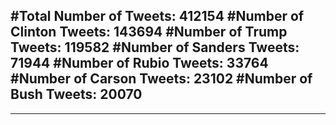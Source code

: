#Total Number of Tweets: 412154 
#Number of Clinton Tweets: 143694
#Number of Trump Tweets: 119582
#Number of Sanders Tweets: 71944
#Number of Rubio Tweets: 33764
#Number of Carson Tweets: 23102
#Number of Bush Tweets: 20070
---
---
